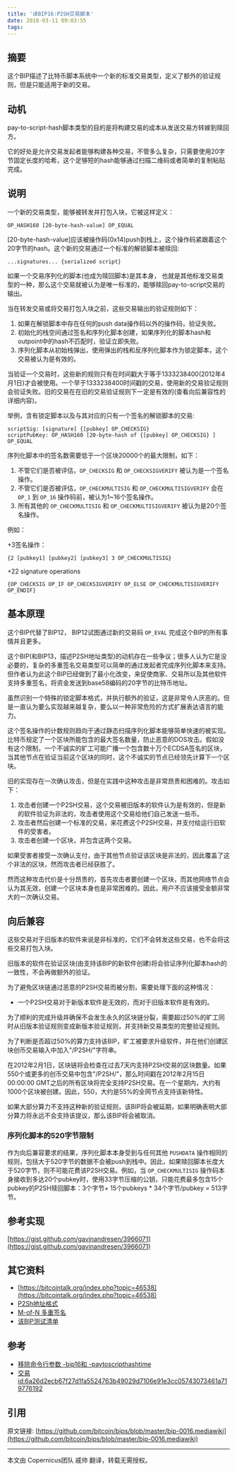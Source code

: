 ```yaml
---
title: '译BIP16:P2SH交易脚本'
date: 2018-03-11 09:03:55
tags:
---
```


## 摘要

这个BIP描述了比特币脚本系统中一个新的标准交易类型，定义了额外的验证规则，但是只能适用于新的交易。

## 动机

pay-to-script-hash脚本类型的目的是将构建交易的成本从发送交易方转嫁到赎回方。

它的好处是允许交易发起者能够构建各种交易，不管多么复杂，只需要使用20字节固定长度的哈希，这个足够短的hash能够通过扫描二维码或者简单的复制粘贴完成。

## 说明

一个新的交易类型，能够被转发并打包入块，它被这样定义：

```
OP_HASH160 [20-byte-hash-value] OP_EQUAL
```

[20-byte-hash-value]应该被操作码(0x14)push到栈上，这个操作码紧跟着这个20字节的hash。这个新的交易通过一个标准的解锁脚本被赎回:

```
...signatures... {serialized script}
```

如果一个交易序列化的脚本(也成为赎回脚本)是其本身， 也就是其他标准交易类型的一种，那么这个交易就被认为是唯一标准的，能够赎回pay-to-script交易的输出。

当在转发交易或将交易打包入块之前，这些交易输出的验证规则如下：

1. 如果在解锁脚本中存在任何的push data操作码以外的操作码，验证失败。
2. 初始化的栈空间通过签名和序列化脚本创建，如果序列化的脚本hash和outpoint中的hash不匹配时，验证立即失败。
3. 序列化脚本从初始栈弹出，使用弹出的栈和反序列化脚本作为锁定脚本，这个交易被认为是有效的。

当验证一个交易时，这些新的规则只有在时间戳大于等于1333238400(2012年4月1日)才会被使用。一个早于1333238400时间戳的交易，使用新的交易验证规则会验证失败。旧的交易在在旧的交易验证规则下一定是有效的(查看向后兼容性的详细内容)。

举例，含有锁定脚本以及与其对应的只有一个签名的解锁脚本的交易:

```
scriptSig: [signature] {[pubkey] OP_CHECKSIG}
scriptPubKey: OP_HASH160 [20-byte-hash of {[pubkey] OP_CHECKSIG} ] OP_EQUAL
```

序列化脚本中的签名数需要低于一个区块20000个的最大限制，如下：

1. 不管它们是否被评估，`OP_CHECKSIG` 和 `OP_CHECKSIGVERIFY` 被认为是一个签名操作。
2. 不管它们是否被评估，`OP_CHECKMULTISIG` 和 `OP_CHECKMULTISIGVERIFY` 会在 `OP_1` 到 `OP_16` 操作码前，被认为1~16个签名操作。
3. 所有其他的 `OP_CHECKMULTISIG` 和 `OP_CHECKMULTISIGVERIFY` 被认为是20个签名操作。

例如：

+3签名操作：

```
{2 [pubkey1] [pubkey2] [pubkey3] 3 OP_CHECKMULTISIG}
```

+22 signature operations

```
{OP_CHECKSIG OP_IF OP_CHECKSIGVERIFY OP_ELSE OP_CHECKMULTISIGVERIFY OP_ENDIF}
```

## 基本原理

这个BIP代替了BIP12， BIP12试图通过新的交易码 `OP_EVAL` 完成这个BIP的所有事情并且更多。

这个BIP(和BIP13，描述P2SH地址类型)的动机存在一些争议；很多人认为它是没必要的，复杂的多重签名交易类型可以简单的通过发起者完成序列化脚本来支持。但作者认为此这个BIP已经做到了最小化改变，来促使商家、交易所以及其他软件支持多重签名，将资金发送到base58编码的20字节的比特币地址。

虽然识别一个特殊的锁定脚本格式，并执行额外的验证，这是非常令人厌恶的。但是一直认为要么实现越来越复杂，要么以一种非常危险的方式扩展表达语言的能力。

这个签名操作的计数规则趋向于通过静态扫描序列化脚本能够简单快速的被实现。比特币规定了一个区块所能包含的最大签名数量，防止恶意的DOS攻击。假如没有这个限制，一个不诚实的旷工可能广播一个包含数十万个ECDSA签名的区块，当其他节点在验证当前这个区块的同时，这个不诚实的节点已经领先计算下一个区块。

旧的实现存在一次确认攻击，但是在实践中这种攻击是非常昂贵和困难的。攻击如下：

1. 攻击者创建一个P2SH交易，这个交易被旧版本的软件认为是有效的，但是新的软件验证为非法的，攻击者使用这个交易给他们自己发送一些币。
2. 攻击者然后创建一个标准的交易，来花费这个P2SH交易，并支付给运行旧软件的受害者。
3. 攻击者创建一个区块，并包含这两个交易。

如果受害者接受一次确认支付，由于其他节点验证该区块是非法的，因此覆盖了这个非法的区块，然而攻击者已经获胜了。

然而这种攻击代价是十分昂贵的，首先攻击者要创建一个区块，而其他网络节点会认为其无效，创建一个区块本身也是非常困难的。因此，用户不应该接受金额非常大的一次确认交易。

## 向后兼容

这些交易对于旧版本的软件来说是非标准的，它们不会转发这些交易，也不会将这些交易打包入块。

旧版本的软件在验证区块(由支持该BIP的新软件创建)将会验证序列化脚本hash的一致性，不会再做额外的验证。

为了避免区块链通过恶意的P2SH交易而被分割，需要处理下面的这种情况：

- 一个P2SH交易对于新版本软件是无效的，而对于旧版本软件是有效的。

为了顺利的完成升级并确保不会发生永久的区块链分裂，需要超过50%的旷工同时从旧版本验证规则变成新版本验证规则，并支持新交易类型的完整验证规则。

为了判断是否超过50%的算力支持该BIP，旷工被要求升级软件，并在他们创建区块创币交易输入中加入"/P2SH/"字符串。

在2012年2月1日，区块链将会检查在过去7天内支持P2SH交易的区块数量。如果550个或更多的创币交易中包含"/P2SH/"，那么时间戳在2012年2月15日00:00:00 GMT之后的所有区块将完全支持P2SH交易。在一个星期内，大约有1000个区块被创建。因此，550，大约是55%的全网节点支持该新特性。

如果大部分算力不支持这种新的验证规则，该BIP将会被延期，如果明确表明大部分算力将永远不会支持该提议，那么该BIP将会被取消。

### 序列化脚本的520字节限制

作为向后兼容要求的结果，序列化脚本本身受到与任何其他 `PUSHDATA` 操作相同的规则，包括大于520字节的数据不会被push到栈中。因此，如果赎回脚本长度大于520字节，则不可能花费该P2SH交易。例如，当 `OP_CHECKMULTISIG` 操作码本身接收到多达20个pubkey时，使用33字节压缩的公钥，只能花费最多包含15个pubkey的P2SH赎回脚本：3个字节+ 15个pubkeys * 34个字节/pubkey = 513字节。


## 参考实现

[https://gist.github.com/gavinandresen/3966071](https://gist.github.com/gavinandresen/3966071)

## 其它资料

- [https://bitcointalk.org/index.php?topic=46538](https://bitcointalk.org/index.php?topic=46538)
- [P2Sh地址格式](https://bitcointalk.org/index.php?topic=46538)
- [M-of-N 多重签名](https://github.com/bitcoin/bips/blob/master/bip-0011.mediawiki)
- [该BIP测试清单](https://github.com/bitcoin/bips/blob/master/bip-0016/qa.mediawiki)

## 参考

- [移除命令行参数 -bip16和 -paytoscripthashtime](https://github.com/bitcoin/bitcoin/commit/8f188ece3c82c4cf5d52a3363e7643c23169c0ff)
- [交易id:6a26d2ecb67f27d1fa5524763b49029d7106e91e3cc05743073461a719776192](http://blockexplorer.com/tx/6a26d2ecb67f27d1fa5524763b49029d7106e91e3cc05743073461a719776192)

## 引用

原文链接: [https://github.com/bitcoin/bips/blob/master/bip-0016.mediawiki](https://github.com/bitcoin/bips/blob/master/bip-0016.mediawiki)

***

本文由 Copernicus团队 戚帅 翻译，转载无需授权。


